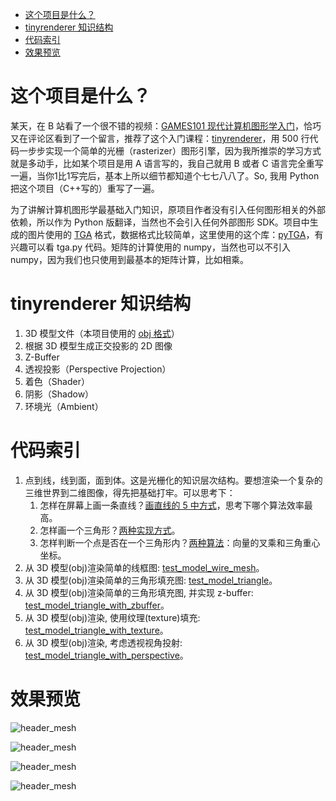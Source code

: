 
- [这个项目是什么？](#这个项目是什么)
- [tinyrenderer 知识结构](#tinyrenderer-知识结构)
- [代码索引](#代码索引)
- [效果预览](#效果预览)

# 这个项目是什么？

某天，在 B 站看了一个很不错的视频：[GAMES101 现代计算机图形学入门](https://www.bilibili.com/video/BV1X7411F744/)，恰巧又在评论区看到了一个留言，推荐了这个入门课程：[tinyrenderer](https://github.com/ssloy/tinyrenderer)，用 500 行代码一步步实现一个简单的光栅（rasterizer）图形引擎，因为我所推崇的学习方式就是多动手，比如某个项目是用 A 语言写的，我自己就用 B 或者 C 语言完全重写一遍，当你1比1写完后，基本上所以细节都知道个七七八八了。So, 我用 Python 把这个项目（C++写的）重写了一遍。

为了讲解计算机图形学最基础入门知识，原项目作者没有引入任何图形相关的外部依赖，所以作为 Python 版翻译，当然也不会引入任何外部图形 SDK。项目中生成的图片使用的 [TGA](https://en.wikipedia.org/wiki/Truevision_TGA) 格式，数据格式比较简单，这里使用的这个库：[pyTGA](https://github.com/MircoT/pyTGA)，有兴趣可以看 tga.py 代码。矩阵的计算使用的 numpy，当然也可以不引入 numpy，因为我们也只使用到最基本的矩阵计算，比如相乘。

# tinyrenderer 知识结构

  1. 3D 模型文件（本项目使用的 [obj 格式](https://en.wikipedia.org/wiki/Wavefront_.obj_file)）
  2. 根据 3D 模型生成正交投影的 2D 图像
  3. Z-Buffer
  4. 透视投影（Perspective Projection）
  5. 着色（Shader）
  6. 阴影（Shadow）
  7. 环境光（Ambient）

# 代码索引

  1. 点到线，线到面，面到体。这是光栅化的知识层次结构。要想渲染一个复杂的三维世界到二维图像，得先把基础打牢。可以思考下：
     1. 怎样在屏幕上画一条直线？[画直线的 5 中方式](test_line.py)，思考下哪个算法效率最高。
     2. 怎样画一个三角形？[两种实现方式](triangle.py)。
     3. 怎样判断一个点是否在一个三角形内？[两种算法](triangle.py)：向量的叉乘和三角重心坐标。
  2. 从 3D 模型(obj)渲染简单的线框图: [test_model_wire_mesh](test_model.py)。
  3. 从 3D 模型(obj)渲染简单的三角形填充图: [test_model_triangle](test_model.py)。
  4. 从 3D 模型(obj)渲染简单的三角形填充图, 并实现 z-buffer: [test_model_triangle_with_zbuffer](test_model.py)。
  5. 从 3D 模型(obj)渲染, 使用纹理(texture)填充: [test_model_triangle_with_texture](test_model.py)。
  6. 从 3D 模型(obj)渲染, 考虑透视视角投射: [test_model_triangle_with_perspective](test_model.py)。

# 效果预览

![header_mesh](african_head_wire.tga)

![header_mesh](african_head_triangle_with_zbuffer.tga)

![header_mesh](african_head_triangle_with_texture.tga)

![header_mesh](african_head_triangle_with_perspective.tga)
